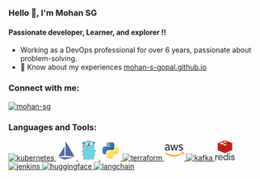  <!--<a href="https://app.daily.dev/mohan12135"><img align="right" src="https://api.daily.dev/devcards/289089bffd25453e9fe33633293d3cf7.png?r=qop" width="400" alt="Mohan Gopal's Dev Card"/></a>-->

### Hello 👋, I'm Mohan SG

#### Passionate developer, Learner, and explorer !!
- Working as a DevOps professional for over 6 years, passionate about problem-solving.
- 📄 Know about my experiences [mohan-s-gopal.github.io](https://mohan-s-gopal.github.io/)


<h3 align="left">Connect with me:</h3>
<p align="left">
<a href="https://linkedin.com/in/mohan-sg" target="blank"><img align="center" src="https://raw.githubusercontent.com/rahuldkjain/github-profile-readme-generator/master/src/images/icons/Social/linked-in-alt.svg" alt="mohan-sg" height="30" width="40" /></a>
</p>

<h3 align="left">Languages and Tools:</h3>
<p align="left">
 <a href="https://kubernetes.io" target="_blank"> <img src="https://www.vectorlogo.zone/logos/kubernetes/kubernetes-icon.svg" alt="kubernetes" width="40" height="40"/> </a>
 <a href="https://istio.io" target="_blank"> <img src="https://raw.githubusercontent.com/cncf/artwork/2fedfc0ff2c021e394a53f92e3b1abe133f5939b/projects/istio/icon/color/istio-icon-color.svg" alt="istio" width="40" height="40"/> </a>
 <a href="https://golang.org" target="_blank"> <img src="https://raw.githubusercontent.com/devicons/devicon/master/icons/go/go-original.svg" alt="go" width="40" height="40"/> </a>
 <a href="https://python.org" target="_blank"> <img src="https://raw.githubusercontent.com/devicons/devicon/master/icons/python/python-original.svg" alt="python" width="40" height="40"/> </a>
 <a href="https://www.terraform.io" target="_blank"> <img src="https://www.svgrepo.com/show/376353/terraform.svg" alt="terraform" width="40" height="40"/> </a>
 <a href="https://aws.amazon.com" target="_blank"> <img src="https://raw.githubusercontent.com/devicons/devicon/master/icons/amazonwebservices/amazonwebservices-original-wordmark.svg" alt="aws" width="40" height="40"/> </a> 
 <a href="https://kafka.apache.org/" target="_blank"> <img src="https://kafka.apache.org/logos/kafka_logo--simple.png" alt="kafka" width="40" height="40"/> </a>
 <a href="https://redis.io" target="_blank"> <img src="https://raw.githubusercontent.com/devicons/devicon/master/icons/redis/redis-original-wordmark.svg" alt="redis" width="40" height="40"/> </a> 
 <a href="https://www.jenkins.io" target="_blank"> <img src="https://www.vectorlogo.zone/logos/jenkins/jenkins-icon.svg" alt="jenkins" width="40" height="40"/> </a>
 <a href="https://www.huggingface.co/" target="_blank"> <img src="https://huggingface.co/front/assets/huggingface_logo-noborder.svg" alt="huggingface" width="40" height="40"/> </a>
 <a href="https://www.langchain.com/" target="_blank"> <img src="https://registry.npmmirror.com/@lobehub/icons-static-png/1.13.0/files/dark/langchain-color.png" alt="langchain" width="40" height="40"/> </a>
 </p>

